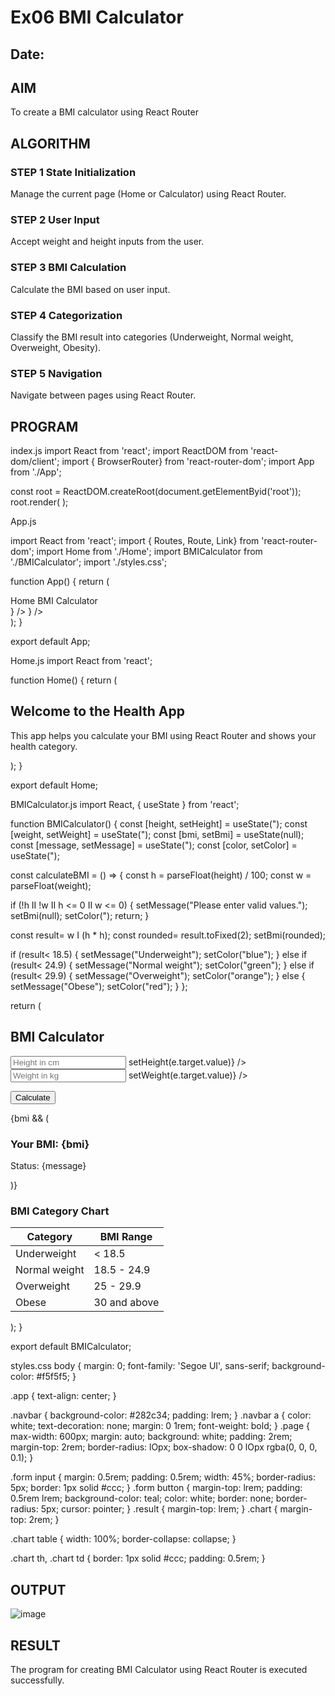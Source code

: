 # Ex06 BMI Calculator
## Date:

## AIM
To create a BMI calculator using React Router 

## ALGORITHM
### STEP 1 State Initialization
Manage the current page (Home or Calculator) using React Router.

### STEP 2 User Input
Accept weight and height inputs from the user.

### STEP 3 BMI Calculation
Calculate the BMI based on user input.

### STEP 4 Categorization
Classify the BMI result into categories (Underweight, Normal weight, Overweight, Obesity).

### STEP 5 Navigation
Navigate between pages using React Router.

## PROGRAM

index.js
import React from 'react';
import ReactDOM from 'react-dom/client';
import { BrowserRouter} from 'react-router-dom'; import App from './App';

const root = ReactDOM.createRoot(document.getElementByid('root')); root.render(
<BrowserRouter>
<App/>
</BrowserRouter>
);


App.js

import React from 'react';
import { Routes, Route, Link} from 'react-router-dom'; import Home from './Home';
import BMICalculator from './BMICalculator'; import './styles.css';

function App() { return (
<div className="app">
<nav className="navbar">
<Link to="/">Home</Link>
<Link to="/bmi">BMI Calculator</Link>
</nav>


<Routes>
<Route path="/" element={<Home />} />
<Route path="/bmi" element={<BMICalculator />} />
</Routes>
</div>
);
}


export default App;


Home.js
import React from 'react';


function Home() { return (
<div className="page">
<h2>  Welcome to the Health App</h2>

<p>This app helps you calculate your BMI using React Router and shows your health category.</p>
</div>
);
}


export default Home;


BMICalculator.js
import React, { useState } from 'react';


function BMICalculator() {
const [height, setHeight] = useState("); const [weight, setWeight] = useState("); const [bmi, setBmi] = useState(null); const [message, setMessage] = useState("); const [color, setColor] = useState(");

const calculateBMI = () => {
const h = parseFloat(height) / 100; const w = parseFloat(weight);

if (!h II !w II h <= 0 II w <= 0) {
setMessage("Please enter valid values."); setBmi(null);
setColor("); return;
}


const result= w I (h * h);
const rounded= result.toFixed(2); setBmi(rounded);

if (result< 18.5) { setMessage("Underweight"); setColor("blue");
} else if (result< 24.9) { setMessage("Normal weight"); setColor("green");
} else if (result< 29.9) { setMessage("Overweight"); setColor("orange");
} else {
setMessage("Obese"); setColor("red");
}
};


return (
<div className="page">
<h2>  BMI Calculator</h2>
<div className="form">
<input type="number"
placeholder="Height in cm" value={height}
onChange={(e) => setHeight(e.target.value)}
/>
<input type="number"
placeholder="Weight in kg" value={weight}
onChange={(e) => setWeight(e.target.value)}
/>

<button onClick={calculateBMI} >Calculate</button>
</div>


{bmi && (
<div className="result">
<h3 style={{color}}>Your BMI: {bmi}</h3>
<p>Status: <span style={{color}}>{message}</span></p>
</div>
)}


<div className="chart">
<h3>BMI Category Chart</h3>
<table>
<thead>
<tr>
<th>Category</th>
<th>BMI Range</th>
</tr>
</thead>
<tbody>
<tr><td>Underweight</td><td>&lt; 18.5</td></tr>
<tr><td>Normal weight</td><td>18.5 - 24.9</td></tr>
<tr><td>Overweight</td><td>25 -  29.9</td></tr>
<tr><td>Obese</td><td>30 and above</td></tr>
</tbody>
</table>
</div>
</div>
);
}


export default BMICalculator;

styles.css body { margin: 0;
font-family: 'Segoe UI', sans-serif; background-color: #f5f5f5;
}


.app {
text-align: center;
}


.navbar {
background-color: #282c34; padding: lrem;
}
.navbar a { color: white;
text-decoration: none; margin: 0 1rem;
font-weight: bold;
}
.page {
max-width: 600px; margin: auto; background: white; padding: 2rem; margin-top: 2rem; border-radius: lOpx;
box-shadow: 0 0 lOpx rgba(0, 0, 0, 0.1);
}

.form input { margin: 0.5rem; padding: 0.5rem; width: 45%; border-radius: 5px;
border: 1px solid #ccc;
}
.form button { margin-top: lrem;
padding: 0.5rem lrem; background-color: teal; color: white;
border: none; border-radius: 5px; cursor: pointer;
}
.result {
margin-top: lrem;
}
.chart {
margin-top: 2rem;
}


.chart table { width: 100%;
border-collapse: collapse;
}


.chart th, .chart td { border: 1px solid #ccc; padding: 0.5rem;
}

## OUTPUT

![image](https://github.com/user-attachments/assets/945ea971-402f-45f3-bddd-7b3b3358335d)

## RESULT
The program for creating BMI Calculator using React Router is executed successfully.

